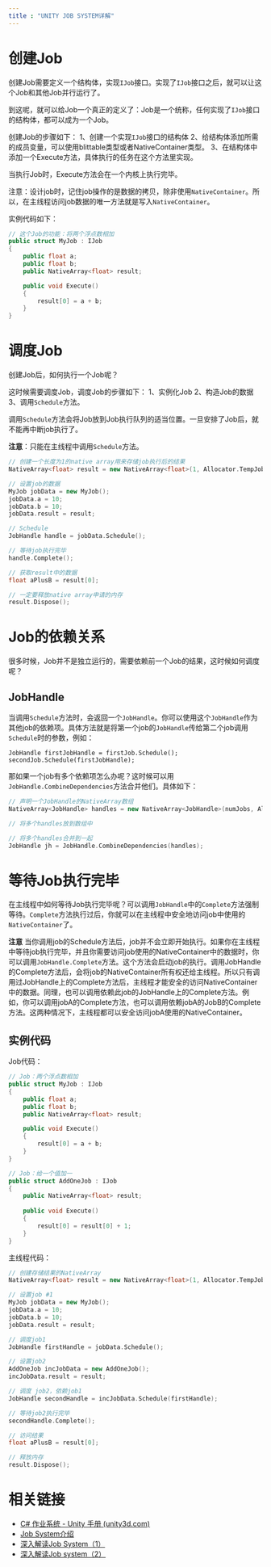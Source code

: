 ```yaml
---
title : "UNITY JOB SYSTEM详解"
---
```


# 创建Job

创建Job需要定义一个结构体，实现`IJob`接口。实现了`IJob`接口之后，就可以让这个Job和其他Job并行运行了。

到这呢，就可以给Job一个真正的定义了：Job是一个统称，任何实现了`IJob`接口的结构体，都可以成为一个Job。

创建Job的步骤如下：
 1、创建一个实现`IJob`接口的结构体
 2、给结构体添加所需的成员变量，可以使用blittable类型或者NativeContainer类型。
 3、在结构体中添加一个Execute方法，具体执行的任务在这个方法里实现。

当执行Job时，Execute方法会在一个内核上执行完毕。

注意：设计job时，记住job操作的是数据的拷贝，除非使用`NativeContainer`。所以，在主线程访问job数据的唯一方法就是写入`NativeContainer`。

实例代码如下：



```cpp
// 这个Job的功能：将两个浮点数相加
public struct MyJob : IJob
{
    public float a;
    public float b;
    public NativeArray<float> result;

    public void Execute()
    {
        result[0] = a + b;
    }
}
```

# 调度Job

创建Job后，如何执行一个Job呢？

这时候需要调度Job，调度Job的步骤如下：
 1、实例化Job
 2、构造Job的数据
 3、调用`Schedule`方法。

调用`Schedule`方法会将Job放到Job执行队列的适当位置。一旦安排了Job后，就不能再中断job执行了。

**注意**：只能在主线程中调用`Schedule`方法。



```cpp
// 创建一个长度为1的native array用来存储job执行后的结果
NativeArray<float> result = new NativeArray<float>(1, Allocator.TempJob);

// 设置job的数据
MyJob jobData = new MyJob();
jobData.a = 10;
jobData.b = 10;
jobData.result = result;

// Schedule
JobHandle handle = jobData.Schedule();

// 等待job执行完毕
handle.Complete();

// 获取result中的数据
float aPlusB = result[0];

// 一定要释放native array申请的内存
result.Dispose();
```

# Job的依赖关系

很多时候，Job并不是独立运行的，需要依赖前一个Job的结果，这时候如何调度呢？

## JobHandle

当调用`Schedule`方法时，会返回一个`JobHandle`。你可以使用这个`JobHandle`作为其他job的依赖项。具体方法就是将第一个job的`JobHandle`传给第二个job调用`Schedule`时的参数，例如：



```undefined
JobHandle firstJobHandle = firstJob.Schedule();
secondJob.Schedule(firstJobHandle);
```

那如果一个job有多个依赖项怎么办呢？这时候可以用`JobHandle.CombineDependencies`方法合并他们。具体如下：



```cpp
// 声明一个JobHandle的NativeArray数组
NativeArray<JobHandle> handles = new NativeArray<JobHandle>(numJobs, Allocator.TempJob);

// 将多个handles放到数组中

// 将多个handles合并到一起
JobHandle jh = JobHandle.CombineDependencies(handles);
```

# 等待Job执行完毕

在主线程中如何等待Job执行完毕呢？可以调用`JobHandle`中的`Complete`方法强制等待。`Complete`方法执行过后，你就可以在主线程中安全地访问job中使用的`NativeContainer`了。

**注意**
 当你调用job的Schedule方法后，job并不会立即开始执行。如果你在主线程中等待job执行完毕，并且你需要访问job使用的NativeContainer中的数据时，你可以调用`JobHandle.Complete`方法。这个方法会启动job的执行。调用JobHandle的Complete方法后，会将job的NativeContainer所有权还给主线程。所以只有调用过JobHandle上的Complete方法后，主线程才能安全的访问NativeContainer中的数据。同理，也可以调用依赖此job的JobHandle上的Complete方法。例如，你可以调用jobA的Complete方法，也可以调用依赖jobA的JobB的Complete方法。这两种情况下，主线程都可以安全访问jobA使用的NativeContainer。

## 实例代码

Job代码：



```cpp
// Job：两个浮点数相加
public struct MyJob : IJob
{
    public float a;
    public float b;
    public NativeArray<float> result;

    public void Execute()
    {
        result[0] = a + b;
    }
}

// Job：给一个值加一
public struct AddOneJob : IJob
{
    public NativeArray<float> result;
    
    public void Execute()
    {
        result[0] = result[0] + 1;
    }
}
```

主线程代码：



```cpp
// 创建存储结果的NativeArray
NativeArray<float> result = new NativeArray<float>(1, Allocator.TempJob);

// 设置job #1
MyJob jobData = new MyJob();
jobData.a = 10;
jobData.b = 10;
jobData.result = result;

// 调度job1
JobHandle firstHandle = jobData.Schedule();

// 设置job2
AddOneJob incJobData = new AddOneJob();
incJobData.result = result;

// 调度 job2，依赖job1
JobHandle secondHandle = incJobData.Schedule(firstHandle);

// 等待job2执行完毕
secondHandle.Complete();

// 访问结果
float aPlusB = result[0];

// 释放内存
result.Dispose();
```









# 相关链接

- [C# 作业系统 - Unity 手册 (unity3d.com)](https://docs.unity3d.com/cn/2020.2/Manual/JobSystem.html)
- [Job System介绍](https://mp.weixin.qq.com/s/ZOVzDZQYBkfs6gAdrTMJUA)
- [深入解读Job System（1） ](https://mp.weixin.qq.com/s?__biz=MzU5MjQ1NTEwOA==&mid=2247495224&idx=1&sn=6da0b515c54aee71ae64166369ae2320&chksm=fe1dda93c96a53851da09775d9c4a8947a26b26dfdc4aba2775685efee3451c026a8d353a851&mpshare=1&scene=23&srcid=1026M4Dnvzb65VokHexArRV2#rd)
- [深入解读Job system（2）](https://mp.weixin.qq.com/s?__biz=MzU5MjQ1NTEwOA==&mid=2247495225&idx=1&sn=8c7212a747704da0b85d364529464509&chksm=fe1dda92c96a53848bca7cf95731ce8a9c853c80a4d3e7aa3f249c87d3a50620f30ce85254d6&mpshare=1&scene=23&srcid=1026HlBykd8qHTStfScE4ION#rd)

